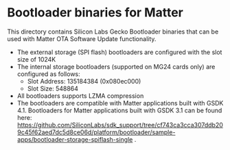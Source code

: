 # Bootloader binaries for Matter

This directory contains Silicon Labs Gecko Bootloader binaries that can be used with Matter OTA Software Update functionality.

- The external storage (SPI flash) bootloaders are configured with the slot size of 1024K 
- The internal storage bootloaders (supported on MG24 cards only) are configured as follows:
  - Slot Address: 135184384 (0x080ec000)
  - Slot Size: 548864
- All bootloaders supports LZMA compression
- The bootloaders are compatible with Matter applications built with GSDK 4.1. Bootloaders for Matter applications built with GSDK 3.1 can be found here: https://github.com/SiliconLabs/sdk_support/tree/cf743ca3cca307ddb209c45f62aed7dc5d8ce06d/platform/bootloader/sample-apps/bootloader-storage-spiflash-single .
